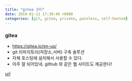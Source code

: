 ```yaml
---
title: "gitea 깃티"
date: 2019-01-11 17:39:49 +0900
categories: [git, gitea, private, painless, self-hosted]
---
```


### gitea

- https://gitea.io/en-us/
- git 리파지토리(저장소,서버) 구축 솔루션
- 자체 호스팅에 설치해서 사용할 수 있다.
- 아주 잘 되어있네. github 와 같은 웹 사이트도 제공한다!




[url](http://www.mins01.com/mh/tech/read/1246)